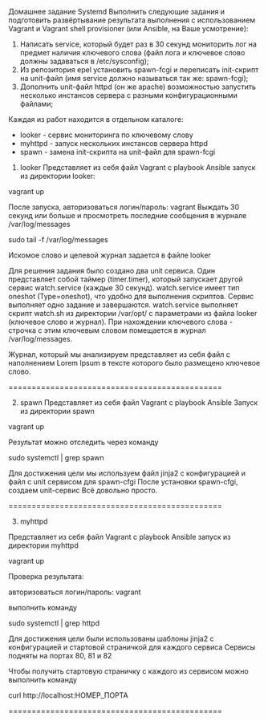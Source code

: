 Домашнее задание
Systemd
Выполнить следующие задания и подготовить развёртывание результата выполнения с использованием Vagrant и Vagrant shell provisioner (или Ansible, на Ваше усмотрение):
1. Написать service, который будет раз в 30 секунд мониторить лог на предмет наличия ключевого слова (файл лога и ключевое слово должны задаваться в /etc/sysconfig);
2. Из репозитория epel установить spawn-fcgi и переписать init-скрипт на unit-файл (имя service должно называться так же: spawn-fcgi);
3. Дополнить unit-файл httpd (он же apache) возможностью запустить несколько инстансов сервера с разными конфигурационными файлами;

Каждая из работ находится в отдельном каталоге:
- looker - сервис мониторинга по ключевому слову
- myhttpd - запуск нескольких инстансов сервера httpd
- spawn - замена init-скрипта на unit-файл для spawn-fcgi

1. looker
Представляет из себя файл Vagrant с playbook Ansible
запуск из директории looker:

vagrant up

После запуска, авторизоваться логин/пароль: vagrant
Выждать 30 секунд или больше и просмотреть последние сообщения в журнале /var/log/messages 

sudo tail -f /var/log/messages

Искомое слово и целевой журнал задается в файле looker

Для решения задания было создано два unit сервиса. Один представляет собой таймер (timer.timer), который запускает другой сервис watch.service (каждые 30 секунд). watch.service имеет тип oneshot (Type=oneshot), что удобно для выполнения скриптов. Сервис выполняет одно задание и завершаются. watch.service выполняет скрипт watch.sh из директории /var/opt/ с параметрами из файла looker (ключевое слово и журнал). При нахождении ключевого слова - строчка с этим ключевым словом помещается в журнал /var/log/messages.

Журнал, который мы анализируем представляет из себя файл с наполнением Lorem Ipsum в тексте которого было размещено ключевое слово.

==============================================

2. spawn
Представляет из себя файл Vagrant с playbook Ansible
Запуск из директории spawn

vagrant up

Результат можно отследить через команду

sudo systemctl | grep spawn 

Для достижения цели мы используем файл jinja2 с конфигурацией и файл с unit сервисом для spawn-cfgi 
После установки spawn-cfgi, создаем unit-сервис
Всё довольно просто.


==============================================

3. myhttpd

Представляет из себя файл Vagrant с playbook Ansible
запуск из директории myhttpd

vagrant up 

Проверка результата:

авторизоваться логин/пароль: vagrant

выполнить команду

sudo systemctl | grep httpd

Для достижения цели были использованы шаблоны jinja2 c конфигурацией и стартовой страничкой для каждого сервиса
Сервисы подняты на портах 80, 81 и 82

Чтобы получить стартовую страничку с каждого из сервисом можно выполнить команду

curl http://localhost:НОМЕР_ПОРТА


==============================================









